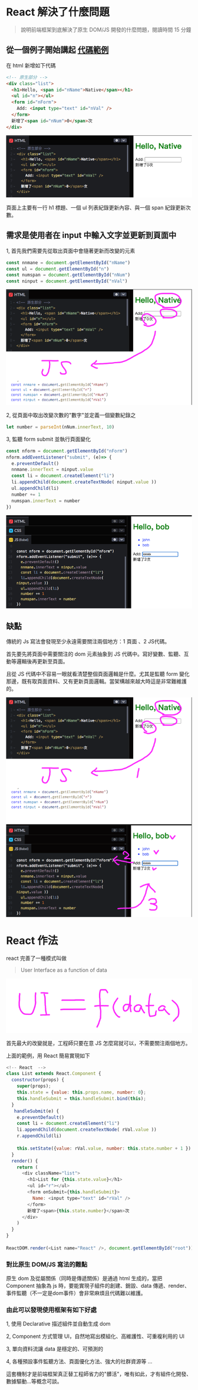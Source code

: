 # React 解決了什麼問題

> 說明前端框架到底解決了原生 DOM/JS 開發的什麼問題，閱讀時間 15 分鐘

## 從一個例子開始講起 [代碼範例](https://codepen.io/JohnKeng/pen/YzraJKz)

在 html 新增如下代碼
```html
<!-- 原生部分 -->
<div class="list">
  <h1>Hello, <span id="nName">Native</span></h1>
  <ul id="n"></ul>
  <form id="nForm">
    Add: <input type="text" id="nVal" />
  </form>
  新增了<span id="nNum">0</span>次
</div>
```
![](./md-img/1.png)

頁面上主要有一行 h1 標題、一個 ul 列表紀錄更新內容、與一個 span 紀錄更新次數。

## 需求是使用者在 input 中輸入文字並更新到頁面中

1, 首先我們需要先從取出頁面中會隨著更新而改變的元素
```js
const nnmane = document.getElementById("nName")
const ul = document.getElementById("n")
const numspan = document.getElementById("nNum")
const ninput = document.getElementById("nVal")
```
![](./md-img/2.png)

2, 從頁面中取出改變次數的"數字"並定義一個變數紀錄之
```js
let number = parseInt(nNum.innerText, 10)
```

3, 監聽 form submit 並執行頁面變化

```js
const nform = document.getElementById("nForm")
nform.addEventListener("submit", (e)=> {
  e.preventDefault()
  nnmane.innerText = ninput.value
  const li = document.createElement("li")
  li.appendChild(document.createTextNode( ninput.value ))
  ul.appendChild(li)
  number += 1
  numspan.innerText = number
})
```
![](./md-img/3.png)


## 缺點

傳統的 Js 寫法會發現至少永遠需要關注兩個地方：1 頁面 、2 JS代碼。

首先要先將頁面中需要關注的 dom 元素抽象到 JS 代碼中。寫好變數、監聽、互動等邏輯後再更新至頁面。

且從 JS 代碼中不容易一眼就看清楚整個頁面邏輯是什麼。尤其是監聽 form 變化那邊，既有取頁面資料、又有更新頁面邏輯。當架構越來越大時這是非常難維護的。

![](./md-img/4.png)

# React 作法

react 完善了一種模式叫做
> User Interface as a function of data

![](./md-img/5.png)

首先最大的改變就是，工程師只要在意 JS 怎麼寫就可以，不需要關注兩個地方。

上面的範例，用 React 簡易實現如下
```js
<!-- React  -->
class List extends React.Component {
  constructor(props) {
    super(props);
    this.state = {value: this.props.name, number: 0};
    this.handleSubmit = this.handleSubmit.bind(this);
  }
   handleSubmit(e) {
    e.preventDefault()
    const li = document.createElement("li")
    li.appendChild(document.createTextNode( rVal.value ))
    r.appendChild(li)
     
    this.setState({value: rVal.value, number: this.state.number + 1 })
  }
  render() {
    return (
      <div className="list">
        <h1>List for {this.state.value}</h1>
        <ul id="r"></ul>
        <form onSubmit={this.handleSubmit}>
          Name: <input type="text" id="rVal" />
        </form>
        新增了<span>{this.state.number}</span>次
      </div>
    )
  }
}

ReactDOM.render(<List name="React" />, document.getElementById("root"))
```

### 對比原生 DOM/JS 寫法的難點

原生 dom 及從屬關係（同時是傳遞關係）是通過 html 生成的，當把 Component 抽象為 js 時，要能實現子組件的創建、銷毀、data 傳遞、render、事件監聽（不一定是dom事件）會非常麻煩且代碼難以維護。


### 由此可以發現使用框架有如下好處

1, 使用 Declarative 描述組件並自動生成 dom

2, Component 方式管理 UI，自然地寫出模組化、高維護性、可重複利用的 UI

3, 單向資料流讓 data 是穩定的、可預測的

4, 各種預設事件監聽方法、頁面優化方法、強大的社群資源等 ...

這套機制才是前端框架真正替工程師省力的"髒活"，唯有如此，才有組件化開發、數據驅動...等概念可談。
